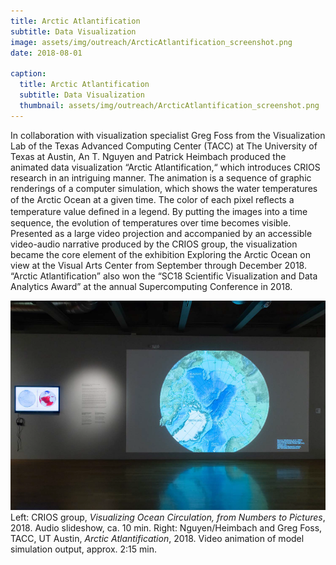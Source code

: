 ```yaml
---
title: Arctic Atlantification
subtitle: Data Visualization
image: assets/img/outreach/ArcticAtlantification_screenshot.png
date: 2018-08-01

caption:
  title: Arctic Atlantification
  subtitle: Data Visualization
  thumbnail: assets/img/outreach/ArcticAtlantification_screenshot.png
---
```

In collaboration with visualization specialist Greg Foss from the Visualization Lab of the Texas Advanced Computing Center (TACC) at The University of Texas at Austin, An T. Nguyen and Patrick Heimbach produced the animated data visualization “Arctic Atlantification,“ which introduces CRIOS research in an intriguing manner. The animation is a sequence of graphic renderings of a computer simulation, which shows the water temperatures of the Arctic Ocean at a given time. The color of each pixel reﬂects a temperature value deﬁned in a legend. By putting the images into a time sequence, the evolution of temperatures over time becomes visible. 
Presented as a large video projection and accompanied by an accessible video-audio narrative produced by the CRIOS group, the visualization became the core element of the exhibition Exploring the Arctic Ocean on view at the Visual Arts Center from September through December 2018. “Arctic Atlantification” also won the “SC18 Scientific Visualization and Data Analytics Award” at the annual Supercomputing Conference in 2018. 

<p class="text-muted">
  <img class="img-fluid" src="assets/img/outreach/ArcticAtlantification_installation_shot.png">
  Left: CRIOS group, <em>Visualizing Ocean Circulation, from Numbers to Pictures</em>, 2018. Audio slideshow, ca. 10 min.
  Right: Nguyen/Heimbach and Greg Foss, TACC, UT Austin, <em>Arctic Atlantification</em>, 2018. Video animation of model simulation output, approx. 2:15 min.
</p>
